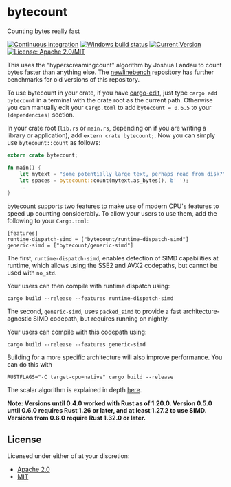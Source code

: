 # bytecount

Counting bytes really fast

[![Continuous integration](https://github.com/llogiq/bytecount/actions/workflows/ci.yml/badge.svg)](https://github.com/llogiq/bytecount/actions/workflows/ci.yml)
[![Windows build status](https://ci.appveyor.com/api/projects/status/github/llogiq/bytecount?svg=true)](https://ci.appveyor.com/project/llogiq/bytecount)
[![Current Version](https://img.shields.io/crates/v/bytecount.svg)](https://crates.io/crates/bytecount)
[![License: Apache 2.0/MIT](https://img.shields.io/crates/l/bytecount.svg)](#license)

This uses the "hyperscreamingcount" algorithm by Joshua Landau to count bytes faster than anything else.
The [newlinebench](https://github.com/llogiq/newlinebench) repository has further benchmarks for old versions of this repository.

To use bytecount in your crate, if you have [cargo-edit](https://github.com/killercup/cargo-edit), just type
`cargo add bytecount` in a terminal with the crate root as the current path. Otherwise you can manually edit your
`Cargo.toml` to add `bytecount = 0.6.5` to your `[dependencies]` section.

In your crate root (`lib.rs` or `main.rs`, depending on if you are writing a
library or application), add `extern crate bytecount;`. Now you can simply use
`bytecount::count` as follows:

```Rust
extern crate bytecount;

fn main() {
    let mytext = "some potentially large text, perhaps read from disk?";
    let spaces = bytecount::count(mytext.as_bytes(), b' ');
    ..
}
```

bytecount supports two features to make use of modern CPU's features to speed up counting considerably. To allow your
users to use them, add the following to your `Cargo.toml`:

```
[features]
runtime-dispatch-simd = ["bytecount/runtime-dispatch-simd"]
generic-simd = ["bytecount/generic-simd"]
```

The first, `runtime-dispatch-simd`, enables detection of SIMD capabilities at runtime, which allows using the SSE2 and
AVX2 codepaths, but cannot be used with `no_std`.

Your users can then compile with runtime dispatch using:

```
cargo build --release --features runtime-dispatch-simd
```

The second, `generic-simd`, uses `packed_simd` to provide a fast
architecture-agnostic SIMD codepath, but requires running on nightly.

Your users can compile with this codepath using:

```
cargo build --release --features generic-simd
```

Building for a more specific architecture will also improve performance.
You can do this with

```
RUSTFLAGS="-C target-cpu=native" cargo build --release
```

The scalar algorithm is explained in depth [here](https://llogiq.github.io/2016/09/27/count.html).

**Note: Versions until 0.4.0 worked with Rust as of 1.20.0. Version 0.5.0 until 0.6.0 requires Rust 1.26 or later,
and at least 1.27.2 to use SIMD. Versions from 0.6.0 require Rust 1.32.0 or later.**

## License

Licensed under either of at your discretion:

- [Apache 2.0](LICENSE.Apache2)
- [MIT](LICENSE.MIT)
